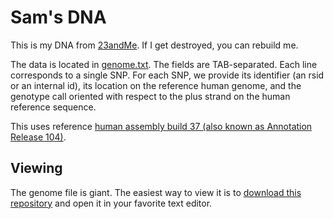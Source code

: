 # Sam's DNA

This is my DNA from [23andMe](http://refer.23andme.com/s/sam). If I get destroyed, you can rebuild me.

The data is located in [genome.txt](genome.txt). The fields are TAB-separated. Each line corresponds to a single SNP.  For each SNP, we provide its identifier (an rsid or an internal id), its location on the reference human genome, and the genotype call oriented with respect to the plus strand on the human reference sequence.

This uses reference [human assembly build 37 (also known as Annotation Release 104)](http://www.ncbi.nlm.nih.gov/mapview/map_search.cgi?taxid=9606).

## Viewing

The genome file is giant. The easiest way to view it is to [download this repository](https://github.com/soffes/dna/archive/master.zip) and open it in your favorite text editor.
